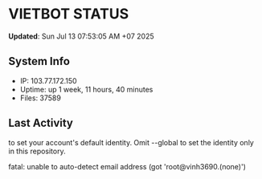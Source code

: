 # VIETBOT STATUS
**Updated**: Sun Jul 13 07:53:05 AM +07 2025

## System Info
- IP: 103.77.172.150
- Uptime: up 1 week, 11 hours, 40 minutes
- Files: 37589

## Last Activity

to set your account's default identity.
Omit --global to set the identity only in this repository.

fatal: unable to auto-detect email address (got 'root@vinh3690.(none)')
